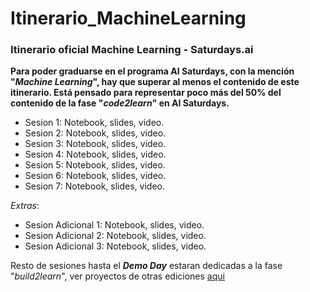 # Itinerario_MachineLearning
### Itinerario oficial Machine Learning - Saturdays.ai

__Para poder graduarse en el programa AI Saturdays, con la mención "_Machine Learning_", hay que superar al menos el contenido de este itinerario.
Está pensado para representar poco más del 50% del contenido de la fase "_code2learn_" en AI Saturdays.__


- Sesion 1: Notebook, slides, video.
- Sesion 2: Notebook, slides, video.
- Sesion 3: Notebook, slides, video.
- Sesion 4: Notebook, slides, video.
- Sesion 5: Notebook, slides, video.
- Sesion 6: Notebook, slides, video.
- Sesion 7: Notebook, slides, video.

_Extras_:
- Sesion Adicional 1: Notebook, slides, video.
- Sesion Adicional 2: Notebook, slides, video.
- Sesion Adicional 3: Notebook, slides, video.

Resto de sesiones hasta el ___Demo Day___ estaran dedicadas a la fase "_build2learn_", ver proyectos de otras ediciones [aqui](github.com/saturdasai/projects)
